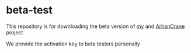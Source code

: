 # beta-test

This repository is for downloading the beta version of [my](https://github.com/Belyanchik) and [ArhanCrane](https://github.com/ArhanCrane) project

We provide the activation key to beta testers personally
